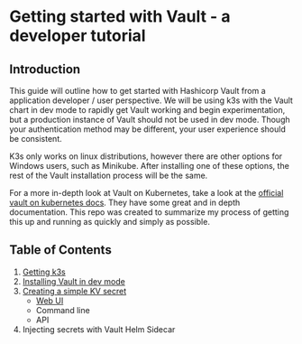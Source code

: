 # Getting started with Vault - a developer tutorial

## Introduction

This guide will outline how to get started with Hashicorp Vault from a application developer / user perspective. We will be using k3s with the Vault chart in dev mode to rapidly get Vault working and begin experimentation, but a production instance of Vault should not be used in dev mode. Though your authentication method may be different, your user experience should be consistent.

K3s only works on linux distributions, however there are other options for Windows users, such as Minikube. After installing one of these options, the rest of the Vault installation process will be the same.

For a more in-depth look at Vault on Kubernetes, take a look at the [official vault on kubernetes docs](https://learn.hashicorp.com/collections/vault/kubernetes). They have some great and in depth documentation. This repo was created to summarize my process of getting this up and running as quickly and simply as possible.

## Table of Contents

1. [Getting k3s](k3s_install.md)
2. [Installing Vault in dev mode](vault_install.md)
3. [Creating a simple KV secret](kv_secret/intro.md)
    - [Web UI](kv_secret/web_ui.md)
    - Command line
    - API
4. Injecting secrets with Vault Helm Sidecar
